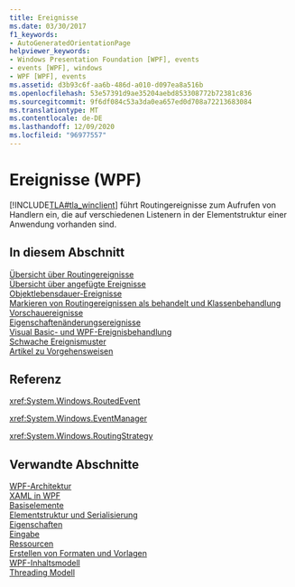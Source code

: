 ```yaml
---
title: Ereignisse
ms.date: 03/30/2017
f1_keywords:
- AutoGeneratedOrientationPage
helpviewer_keywords:
- Windows Presentation Foundation [WPF], events
- events [WPF], windows
- WPF [WPF], events
ms.assetid: d3b93c6f-aa6b-486d-a010-d097ea8a516b
ms.openlocfilehash: 53e57391d9ae35204aebd853308772b72381c836
ms.sourcegitcommit: 9f6df084c53a3da0ea657ed0d708a72213683084
ms.translationtype: MT
ms.contentlocale: de-DE
ms.lasthandoff: 12/09/2020
ms.locfileid: "96977557"
---
```

# <a name="events-wpf"></a>Ereignisse (WPF)
[!INCLUDE[TLA#tla_winclient](../../../includes/tlasharptla-winclient-md.md)] führt Routingereignisse zum Aufrufen von Handlern ein, die auf verschiedenen Listenern in der Elementstruktur einer Anwendung vorhanden sind.  
  
## <a name="in-this-section"></a>In diesem Abschnitt  
 [Übersicht über Routingereignisse](routed-events-overview.md)  
 [Übersicht über angefügte Ereignisse](attached-events-overview.md)  
 [Objektlebensdauer-Ereignisse](object-lifetime-events.md)  
 [Markieren von Routingereignissen als behandelt und Klassenbehandlung](marking-routed-events-as-handled-and-class-handling.md)  
 [Vorschauereignisse](preview-events.md)  
 [Eigenschaftenänderungsereignisse](property-change-events.md)  
 [Visual Basic- und WPF-Ereignisbehandlung](visual-basic-and-wpf-event-handling.md)  
 [Schwache Ereignismuster](weak-event-patterns.md)  
 [Artikel zu Vorgehensweisen](events-how-to-topics.md)  
  
## <a name="reference"></a>Referenz  
 <xref:System.Windows.RoutedEvent>  
  
 <xref:System.Windows.EventManager>  
  
 <xref:System.Windows.RoutingStrategy>  
  
## <a name="related-sections"></a>Verwandte Abschnitte  
 [WPF-Architektur](wpf-architecture.md)  
  [XAML in WPF](xaml-in-wpf.md)  
  [Basiselemente](base-elements.md)  
  [Elementstruktur und Serialisierung](element-tree-and-serialization.md)  
  [Eigenschaften](properties-wpf.md)  
  [Eingabe](input-wpf.md)  
  [Ressourcen](resources-wpf.md)  
  [Erstellen von Formaten und Vorlagen](/dotnet/desktop-wpf/fundamentals/styles-templates-overview)  
  [WPF-Inhaltsmodell](../controls/wpf-content-model.md)  
  [Threading Modell](threading-model.md)
